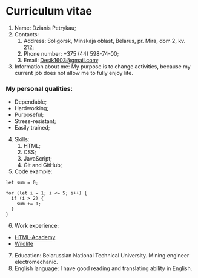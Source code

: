 # Curriculum vitae
1. Name: Dzianis Petrykau;
2. Contacts:
   1. Address: Soligorsk, Minskaja oblast, Belarus, pr. Mira, dom 2, kv. 212;
   2. Phone number: +375 (44) 598-74-00;
   3. Email: Desik1603@gmail.com;
3. Information about me: My purpose is to change activities, because my current job does not allow me to fully enjoy life.
### My personal qualities:
* Dependable;
* Hardworking;
* Purposeful;
* Stress-resistant;
* Easily trained;
4. Skills:
   1. HTML; 
   2. CSS;
   3. JavaScript;
   4. Git and GitHub;
5. Code example:
```
let sum = 0;

for (let i = 1; i <= 5; i++) {
  if (i > 2) {
    sum += 1;
  }
}
```
6. Work experience: 
* [HTML-Academy](https://htmlacademy.ru/)
* [Wildlife](https://despetrikov.github.io/wildlife/index.html)
7. Education: Belarussian National Technical University. Mining engineer electromechanic. 
8. English language: I have good reading and translating ability in English.